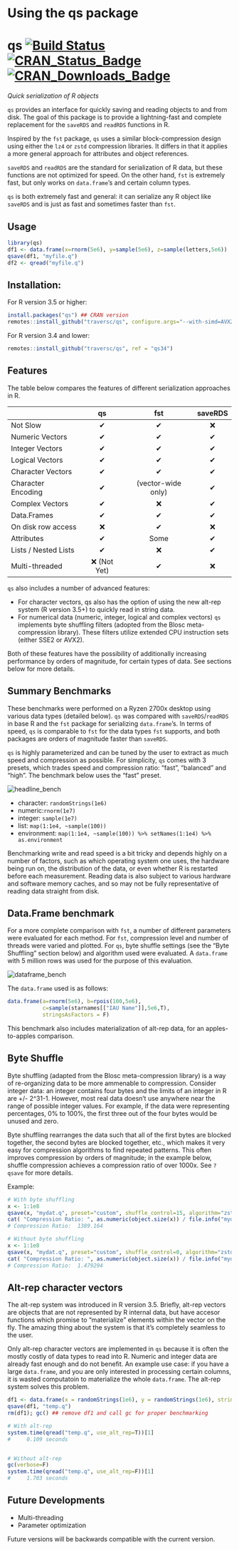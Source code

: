 Using the qs package
================

# qs [![Build Status](https://travis-ci.org/traversc/qs.svg)](https://travis-ci.org/traversc/qs) [![CRAN\_Status\_Badge](http://www.r-pkg.org/badges/version/qs)](https://cran.r-project.org/package=qs) [![CRAN\_Downloads\_Badge](https://cranlogs.r-pkg.org/badges/qs)](https://cran.r-project.org/package=qs)

*Quick serialization of R objects*

`qs` provides an interface for quickly saving and reading objects to and
from disk. The goal of this package is to provide a lightning-fast and
complete replacement for the `saveRDS` and `readRDS` functions in R.

Inspired by the `fst` package, `qs` uses a similar block-compression
design using either the `lz4` or `zstd` compression libraries. It
differs in that it applies a more general approach for attributes and
object references.

`saveRDS` and `readRDS` are the standard for serialization of R data,
but these functions are not optimized for speed. On the other hand,
`fst` is extremely fast, but only works on `data.frame`’s and certain
column types.

`qs` is both extremely fast and general: it can serialize any R object
like `saveRDS` and is just as fast and sometimes faster than `fst`.

## Usage

``` r
library(qs)
df1 <- data.frame(x=rnorm(5e6), y=sample(5e6), z=sample(letters,5e6))
qsave(df1, "myfile.q")
df2 <- qread("myfile.q")
```

## Installation:

For R version 3.5 or higher:

``` r
install.packages("qs") ## CRAN version
remotes::install_github("traversc/qs", configure.args="--with-simd=AVX2") ## Latest version
```

For R version 3.4 and lower:

``` r
remotes::install_github("traversc/qs", ref = "qs34")
```

## Features

The table below compares the features of different serialization
approaches in R.

|                      |     qs      |        fst         | saveRDS |
| -------------------- | :---------: | :----------------: | :-----: |
| Not Slow             |      ✔      |         ✔          |    ❌    |
| Numeric Vectors      |      ✔      |         ✔          |    ✔    |
| Integer Vectors      |      ✔      |         ✔          |    ✔    |
| Logical Vectors      |      ✔      |         ✔          |    ✔    |
| Character Vectors    |      ✔      |         ✔          |    ✔    |
| Character Encoding   |      ✔      | (vector-wide only) |    ✔    |
| Complex Vectors      |      ✔      |         ❌          |    ✔    |
| Data.Frames          |      ✔      |         ✔          |    ✔    |
| On disk row access   |      ❌      |         ✔          |    ❌    |
| Attributes           |      ✔      |        Some        |    ✔    |
| Lists / Nested Lists |      ✔      |         ❌          |    ✔    |
| Multi-threaded       | ❌ (Not Yet) |         ✔          |    ❌    |

`qs` also includes a number of advanced features:

  - For character vectors, qs also has the option of using the new
    alt-rep system (R version 3.5+) to quickly read in string data.
  - For numerical data (numeric, integer, logical and complex vectors)
    `qs` implements byte shuffling filters (adopted from the Blosc
    meta-compression library). These filters utilize extended CPU
    instruction sets (either SSE2 or AVX2).

Both of these features have the possibility of additionally increasing
performance by orders of magnitude, for certain types of data. See
sections below for more details.

## Summary Benchmarks

These benchmarks were performed on a Ryzen 2700x desktop using various
data types (detailed below). `qs` was compared with `saveRDS`/`readRDS`
in base R and the `fst` package for serializing `data.frame`’s. In terms
of speed, `qs` is comparable to `fst` for the data types `fst` supports,
and both packages are orders of magnitude faster than `saveRDS`.

`qs` is highly parameterized and can be tuned by the user to extract as
much speed and compression as possible. For simplicity, `qs` comes with
3 presets, which trades speed and compression ratio: “fast”, “balanced”
and “high”. The benchmark below uses the “fast” preset.

![](headline_bench.png "headline_bench")

  - character: `randomStrings(1e6)`
  - numeric:`rnorm(1e7)`
  - integer: `sample(1e7)`
  - list: `map(1:1e4, ~sample(100))`
  - environment: `map(1:1e4, ~sample(100)) %>% setNames(1:1e4) %>%
    as.environment`

Benchmarking write and read speed is a bit tricky and depends highly on
a number of factors, such as which operating system one uses, the
hardware being run on, the distribution of the data, or even whether R
is restarted before each measurement. Reading data is also subject to
various hardware and software memory caches, and so may not be fully
representative of reading data straight from disk.

## Data.Frame benchmark

For a more complete comparison with `fst`, a number of different
parameters were evaluated for each method. For `fst`, compression level
and number of threads were varied and plotted. For `qs`, byte shuffle
settings (see the “Byte Shuffling” section below) and algorithm used
were evaluated. A `data.frame` with 5 million rows was used for the
purpose of this evaluation.

![](dataframe_bench.png "dataframe_bench")

The `data.frame` used is as follows:

``` r
data.frame(a=rnorm(5e6), b=rpois(100,5e6),
           c=sample(starnames[["IAU Name"]],5e6,T), 
           stringsAsFactors = F)
```

This benchmark also includes materialization of alt-rep data, for an
apples-to-apples comparison.

## Byte Shuffle

Byte shuffling (adapted from the Blosc meta-compression library) is a
way of re-organizing data to be more ammenable to compression. Consider
integer data: an integer contains four bytes and the limits of an
integer in R are +/- 2^31-1. However, most real data doesn’t use
anywhere near the range of possible integer values. For example, if the
data were representing percentages, 0% to 100%, the first three out of
the four bytes would be unused and zero.

Byte shuffling rearranges the data such that all of the first bytes are
blocked together, the second bytes are blocked together, etc., which
makes it very easy for compression algorithms to find repeated patterns.
This often improves compression by orders of magnitude; in the example
below, shuffle compression achieves a compression ratio of over 1000x.
See `?qsave` for more details.

Example:

``` r
# With byte shuffling
x <- 1:1e8
qsave(x, "mydat.q", preset="custom", shuffle_control=15, algorithm="zstd")
cat( "Compression Ratio: ", as.numeric(object.size(x)) / file.info("mydat.q")$size, "\n" )
# Compression Ratio:  1389.164

# Without byte shuffling
x <- 1:1e8
qsave(x, "mydat.q", preset="custom", shuffle_control=0, algorithm="zstd")
cat( "Compression Ratio: ", as.numeric(object.size(x)) / file.info("mydat.q")$size, "\n" )
# Compression Ratio:  1.479294 
```

## Alt-rep character vectors

The alt-rep system was introduced in R version 3.5. Briefly, alt-rep
vectors are objects that are not represented by R internal data, but
have accesor functions which promise to “materialize” elements within
the vector on the fly. The amazing thing about the system is that it’s
completely seamless to the user.

Only alt-rep character vectors are implemented in `qs` because it is
often the mostly costly of data types to read into R. Numeric and
integer data are already fast enough and do not benefit. An example use
case: if you have a large `data.frame`, and you are only interested in
processing certain columns, it is wasted computatoin to materialize the
whole `data.frame`. The alt-rep system solves this
problem.

``` r
df1 <- data.frame(x = randomStrings(1e6), y = randomStrings(1e6), stringsAsFactors = F)
qsave(df1, "temp.q")
rm(df1); gc() ## remove df1 and call gc for proper benchmarking

# With alt-rep
system.time(qread("temp.q", use_alt_rep=T))[1]
#     0.109 seconds


# Without alt-rep
gc(verbose=F)
system.time(qread("temp.q", use_alt_rep=F))[1]
#     1.703 seconds
```

## Future Developments

  - Multi-threading
  - Parameter optimization

Future versions will be backwards compatible with the current version.
